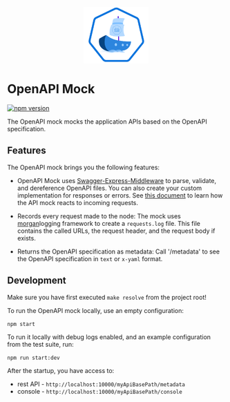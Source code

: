 <p align="center">
 <img src="https://raw.githubusercontent.com/kyma-incubator/varkes/master/logos/logo.svg" width="150">
</p>

# OpenAPI Mock
[![npm version](https://badge.fury.io/js/%40varkes%2Fopenapi-mock.svg)](https://badge.fury.io/js/%40varkes%2Fopenapi-mock)

The OpenAPI mock mocks the application APIs based on the OpenAPI specification.

## Features

The OpenAPI mock brings you the following features:

- OpenAPI Mock uses [Swagger-Express-Middleware](https://github.com/BigstickCarpet/swagger-express-middleware) to parse, validate, and dereference OpenAPI files.  You can also create your custom implementation for responses or errors. See [this document](https://github.com/APIDevTools/swagger-express-middleware/blob/master/docs/middleware/mock.md) to learn how the API mock reacts to incoming requests.

- Records every request made to the node: The mock uses [morgan](https://www.npmjs.com/package/morgan)logging framework to create  a `requests.log` file. This file contains the called URLs, the request header, and the request body if exists.

- Returns the OpenAPI specification as metadata: Call '/metadata' to see the OpenAPI specification in `text` or `x-yaml` format.



## Development

Make sure you have first executed `make resolve` from the project root!

To run the OpenAPI mock locally, use an empty configuration:
```
npm start
```
To run it locally with debug logs enabled, and an example configuration from the test suite, run:

```
npm run start:dev
```

After the startup, you have access to:

- rest API - `http://localhost:10000/myApiBasePath/metadata`
- console - `http://localhost:10000/myApiBasePath/console`




